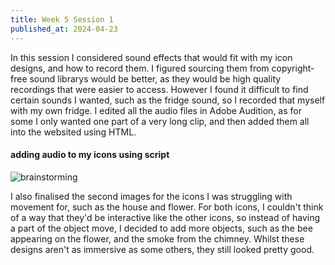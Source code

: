 ```yaml
---
title: Week 5 Session 1
published_at: 2024-04-23
---
```

In this session I considered sound effects that would fit with my icon designs, and how to record them. I figured sourcing them from copyright-free sound librarys would be better, as they would be high quality recordings that were easier to access. However I found it difficult to find certain sounds I wanted, such as the fridge sound, so I recorded that myself with my own fridge. I edited all the audio files in Adobe Audition, as for some I only wanted one part of a very long clip, and then added them all into the websited using HTML.
#### adding audio to my icons using script
![brainstorming](/W01S1/audio.png)

I also finalised the second images for the icons I was struggling with movement for, such as the house and flower. For both icons, I couldn't think of a way that they'd be interactive like the other icons, so instead of having a part of the object move, I decided to add more objects, such as the bee appearing on the flower, and the smoke from the chimney. Whilst these designs aren't as immersive as some others, they still looked pretty good.